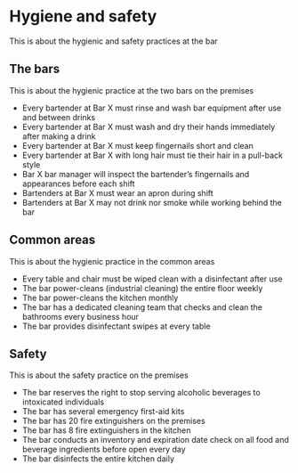 # Hygiene and safety

This is about the hygienic and safety practices at the bar

## The bars

This is about the hygienic practice at the two bars on the premises

- Every bartender at Bar X must rinse and wash bar equipment after use and between drinks
- Every bartender at Bar X must wash and dry their hands immediately after making a drink
- Every bartender at Bar X must keep fingernails short and clean
- Every bartender at Bar X with long hair must tie their hair in a pull-back style
- Bar X bar manager will inspect the bartender’s fingernails and appearances before each shift
- Bartenders at Bar X must wear an apron during shift
- Bartenders at Bar X may not drink nor smoke while working behind the bar

## Common areas

This is about the hygienic practice in the common areas

- Every table and chair must be wiped clean with a disinfectant after use
- The bar power-cleans (industrial cleaning) the entire floor weekly
- The bar power-cleans the kitchen monthly
- The bar has a dedicated cleaning team that checks and clean the bathrooms every business hour
- The bar provides disinfectant swipes at every table

## Safety

This is about the safety practice on the premises

- The bar reserves the right to stop serving alcoholic beverages to intoxicated individuals
- The bar has several emergency first-aid kits
- The bar has 20 fire extinguishers on the premises
- The bar has 8 fire extinguishers in the kitchen
- The bar conducts an inventory and expiration date check on all food and beverage ingredients before open every day
- The bar disinfects the entire kitchen daily